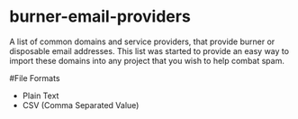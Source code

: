 # burner-email-providers
A list of common domains and service providers, that provide burner or disposable email addresses. This list was started to provide an easy way to import these domains into any project that you wish to help combat spam.

#File Formats
* Plain Text
* CSV (Comma Separated Value)
